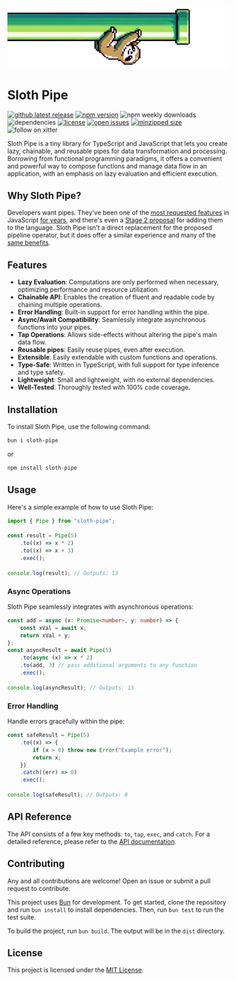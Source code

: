 ![sloth-pipe](readme-banner.png)

# Sloth Pipe

<!-- start badges -->

[![github latest release](https://badgen.net/github/tag/trvswgnr/sloth-pipe?label=latest&cache=600)](https://github.com/trvswgnr/sloth-pipe/releases/latest)
[![npm version](https://badgen.net/npm/v/sloth-pipe?cache=600)](https://www.npmjs.com/package/sloth-pipe)
![npm weekly downloads](https://img.shields.io/npm/dw/sloth-pipe)
![dependencies](https://img.shields.io/badge/dependencies-0-orange)
[![license](https://img.shields.io/github/license/trvswgnr/sloth-pipe)](LICENSE)
[![open issues](https://badgen.net/github/open-issues/trvswgnr/sloth-pipe?label=issues)](https://github.com/trvswgnr/sloth-pipe/issues)
[![minzipped size](https://img.shields.io/bundlephobia/minzip/sloth-pipe)](https://bundlephobia.com/result?p=sloth-pipe)
![follow on xitter](https://img.shields.io/twitter/follow/techsavvytravvy?style=social)

<!-- end badges -->

Sloth Pipe is a tiny library for TypeScript and JavaScript that lets you create lazy, chainable, and
reusable pipes for data transformation and processing. Borrowing from functional programming
paradigms, it offers a convenient and powerful way to compose functions and manage data flow in an
application, with an emphasis on lazy evaluation and efficient execution.

## Why Sloth Pipe?

Developers want pipes. They've been one of the
[most requested features](https://2020.stateofjs.com/en-US/opinions/#missing_from_js) in JavaScript
[for years](https://2022.stateofjs.com/en-US/opinions/#top_currently_missing_from_js), and there's
even a [Stage 2 proposal](https://github.com/tc39/proposal-pipeline-operator) for adding them to the
language. Sloth Pipe isn't a direct replacement for the proposed pipeline operator, but it does
offer a similar experience and many of the
[same benefits](https://github.com/tc39/proposal-pipeline-operator#why-a-pipe-operator).

## Features

-   **Lazy Evaluation**: Computations are only performed when necessary, optimizing performance and
    resource utilization.
-   **Chainable API**: Enables the creation of fluent and readable code by chaining multiple
    operations.
-   **Error Handling**: Built-in support for error handling within the pipe.
-   **Async/Await Compatibility**: Seamlessly integrate asynchronous functions into your pipes.
-   **Tap Operations**: Allows side-effects without altering the pipe's main data flow.
-   **Reusable pipes**: Easily reuse pipes, even after execution.
-   **Extensible**: Easily extendable with custom functions and operations.
-   **Type-Safe**: Written in TypeScript, with full support for type inference and type safety.
-   **Lightweight**: Small and lightweight, with no external dependencies.
-   **Well-Tested**: Thoroughly tested with 100% code coverage.

## Installation

To install Sloth Pipe, use the following command:

```bash
bun i sloth-pipe
```

or

```bash
npm install sloth-pipe
```

## Usage

Here's a simple example of how to use Sloth Pipe:

```typescript
import { Pipe } from "sloth-pipe";

const result = Pipe(5)
    .to((x) => x * 2)
    .to((x) => x + 3)
    .exec();

console.log(result); // Outputs: 13
```

### Async Operations

Sloth Pipe seamlessly integrates with asynchronous operations:

```typescript
const add = async (x: Promise<number>, y: number) => {
    const xVal = await x;
    return xVal + y;
};
const asyncResult = await Pipe(5)
    .to(async (x) => x * 2)
    .to(add, 3) // pass additional arguments to any function
    .exec();

console.log(asyncResult); // Outputs: 13
```

### Error Handling

Handle errors gracefully within the pipe:

```typescript
const safeResult = Pipe(5)
    .to((x) => {
        if (x > 0) throw new Error("Example error");
        return x;
    })
    .catch((err) => 0)
    .exec();

console.log(safeResult); // Outputs: 0
```

## API Reference

The API consists of a few key methods: `to`, `tap`, `exec`, and `catch`. For a detailed reference,
please refer to the [API documentation](api-docs.md).

## Contributing

Any and all contributions are welcome! Open an issue or submit a pull request to contribute.

This project uses [Bun](https://bun.sh) for development. To get started, clone the repository and
run `bun install` to install dependencies. Then, run `bun test` to run the test suite.

To build the project, run `bun build`. The output will be in the `dist` directory.

## License

This project is licensed under the [MIT License](LICENSE).
